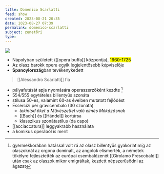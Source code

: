 ```yaml
---
title: Domenico Scarlatti
feed: show
created: 2023-08-21 20:35
date: 2023-08-27 07:39
permalink: domenico-scarlatti
subject: zenetöri
type: 
---
```


![](https://www.br-klassik.de/themen/klassik-entdecken/domenico-scarlatti-komponist-100~_v-img__16__9__xl_-d31c35f8186ebeb80b0cd843a7c267a0e0c81647.jpg?version=f30a2)

- Nápolyban született ([[opera buffa]] központja), <mark>1660-1725</mark>
- Az olasz barokk opera egyik legjelentősebb képviselője
- **Spanoylország**ban tevékenykedett
> [[Alessandro Scarlatti]] fia

- pályafutását apja nyomására operaszerzőként kezdte [^1]
- 554/555 egytételes billentyűs szonáta
- stílusa 50-es, valamint 60-as éveiben mutatott fejlődést
- Essercizi per gravicembalo (30 szonáta)
	- *tekintsd őket a Művészettel való elmés Mókázásnak*
	- [[Bach]] és [[Händel]] kortársa
	- klasszikus szonátastílus (da capo)
- [[acciaccatura]] leggyakrabb használata
- a komikus operából is merít


[^1]: gyermekkorában hatással volt rá az olasz billentyűs gyakorlat
míg az olaszoknál az orgona dominált, az angolok elismerték, a németek tökélyre fejlesztették az európai csembalózenét
[[Girolamo Frescobaldi]] után csak az olaszok mikor emigráltak, kezdett népszerűsödni az ágazat